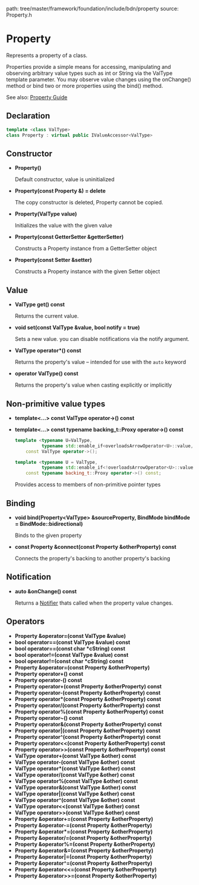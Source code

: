 path: tree/master/framework/foundation/include/bdn/property
source: Property.h

# Property

Represents a property of a class.

Properties provide a simple means for accessing, manipulating and observing arbitrary value types such as int or String via the ValType
template parameter. You may observe value changes using the onChange() method or bind two or more properties using the bind() method.

See also: [Property Guide](../../../guides/foundation/properties.md)

## Declaration

```C++
template <class ValType> 
class Property : virtual public IValueAccessor<ValType>
```

## Constructor

* **Property()**

	Default constructor, value is uninitialized

* **Property(const Property &) = delete**

	The copy constructor is deleted, Property cannot be copied.

* **Property(ValType value)**

	Initializes the value with the given value

* **Property(const GetterSetter<ValType> &getterSetter)**

	Constructs a Property instance from a GetterSetter object 

* **Property(const Setter<ValType> &setter)**

	Constructs a Property instance with the given Setter object 


## Value

* **ValType get() const**

	Returns the current value.

* **void set(const ValType &value, bool notify = true)**

	Sets a new value. you can disable notifications via the notify argument.

* **ValType operator\*() const**

	Returns the property's value – intended for use with the `auto` keyword

* **operator ValType() const**

	Returns the property's value when casting explicitly or implicitly

## Non-primitive value types

* **template<...> const ValType operator-\>() const**
* **template<...> const typename backing_t::Proxy operator-\>() const**

	```c++
	template <typename U=ValType, 
			  typename std::enable_if<overloadsArrowOperator<U>::value, int>::type = 0>
		const ValType operator->();
    
    template <typename U = ValType, 
    		  typename std::enable_if<!overloadsArrowOperator<U>::value, int>::type = 0>
    	const typename backing_t::Proxy operator->() const;
	```

	Provides access to members of non-primitive pointer types

## Binding

* **void bind(Property<ValType\> &sourceProperty, BindMode bindMode = BindMode::bidirectional)**

	Binds to the given property

* **const Property &connect(const Property<ValType> &otherProperty) const**

	Connects the property's backing to another property's backing

## Notification

* **auto &onChange() const**
	
	Returns a [Notifier](../notifier.md) thats called when the property value changes.

## Operators

* **Property &operator=(const ValType &value)**
* **bool operator==(const ValType &value) const**
* **bool operator==(const char \*cString) const**
* **bool operator!=(const ValType &value) const**
* **bool operator!=(const char \*cString) const**
* **Property &operator=(const Property &otherProperty)**
* **Property operator+() const**
* **Property operator-() const**
* **Property operator+(const Property &otherProperty) const**
* **Property operator-(const Property &otherProperty) const**
* **Property operator\*(const Property &otherProperty) const**
* **Property operator/(const Property &otherProperty) const**
* **Property operator%(const Property &otherProperty) const**
* **Property operator~() const**
* **Property operator&(const Property &otherProperty) const**
* **Property operator|(const Property &otherProperty) const**
* **Property operator^(const Property &otherProperty) const**
* **Property operator<<(const Property &otherProperty) const**
* **Property operator>>(const Property &otherProperty) const**
* **ValType operator+(const ValType &other) const**
* **ValType operator-(const ValType &other) const**
* **ValType operator\*(const ValType &other) const**
* **ValType operator/(const ValType &other) const**
* **ValType operator%(const ValType &other) const**
* **ValType operator&(const ValType &other) const**
* **ValType operator|(const ValType &other) const**
* **ValType operator^(const ValType &other) const**
* **ValType operator<<(const ValType &other) const**
* **ValType operator>>(const ValType &other) const**
* **Property &operator+=(const Property &otherProperty)**
* **Property &operator-=(const Property &otherProperty)**
* **Property &operator\*=(const Property &otherProperty)**
* **Property &operator/=(const Property &otherProperty)**
* **Property &operator%=(const Property &otherProperty)**
* **Property &operator&=(const Property &otherProperty)**
* **Property &operator|=(const Property &otherProperty)**
* **Property &operator^=(const Property &otherProperty)**
* **Property &operator<<=(const Property &otherProperty)**
* **Property &operator>>=(const Property &otherProperty)**
